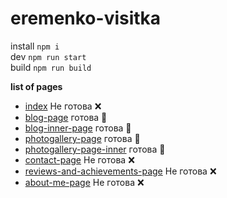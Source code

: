 # eremenko-visitka
install `npm i`  
dev `npm run start`  
build `npm run build`  

**list of pages**
* [index](http://em.boltian.name/pages/main-page.html) Не готова ❌ 
* [blog-page](http://em.boltian.name/pages/blog-page.html) готова 🌳
* [blog-inner-page](http://em.boltian.name/pages/blog-page-inner.html) готова 🌳
* [photogallery-page](http://em.boltian.name/pages/photogallery-page.html) готова 🌳
* [photogallery-page-inner](http://em.boltian.name/pages/photogallery-page-inner.html) готова 🌳
* [contact-page](http://em.boltian.name/pages/contact-page.html) Не готова ❌ 
* [reviews-and-achievements-page](http://em.boltian.name/pages/reviews-and-achievements.html) Не готова ❌ 
* [about-me-page]() Не готова ❌ 
 
